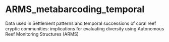 # ARMS_metabarcoding_temporal
Data used in Settlement patterns and temporal successions of coral reef cryptic communities: implications for evaluating diversity using Autonomous Reef Monitoring Structures (ARMS)

